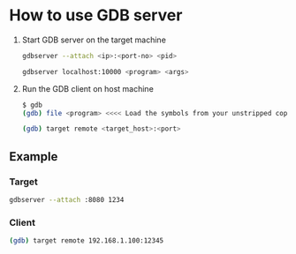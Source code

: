 # How to use GDB server

1. Start GDB server on the target machine

    ```bash
    gdbserver --attach <ip>:<port-no> <pid>

    gdbserver localhost:10000 <program> <args>
    ```

2. Run the GDB client on host machine

    ```bash
    $ gdb
    (gdb) file <program> <<<< Load the symbols from your unstripped copy of the binary (if required)

    (gdb) target remote <target_host>:<port>
    ```

## Example

### Target

```bash
gdbserver --attach :8080 1234
```

### Client

```bash
(gdb) target remote 192.168.1.100:12345
```
